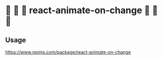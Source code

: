 # 🐾 🐾 🐾    react-animate-on-change    🐾 🐾 🐾

## Usage

https://www.npmjs.com/package/react-animate-on-change